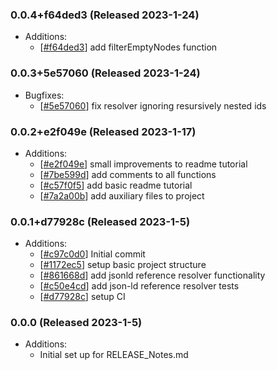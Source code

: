 ### 0.0.4+f64ded3 (Released 2023-1-24)
* Additions:
    * [[#f64ded3](https://github.com/HLWeil/JsonRef.NET/commit/f64ded3f5a88accac5b7d28c798ab25b7d2ab8ad)] add filterEmptyNodes function

### 0.0.3+5e57060 (Released 2023-1-24)
* Bugfixes:
    * [[#5e57060](https://github.com/HLWeil/JsonRef.NET/commit/5e57060b322b0689a0841ae5677ff73b5ec24048)] fix resolver ignoring resursively nested ids

### 0.0.2+e2f049e (Released 2023-1-17)
* Additions:
    * [[#e2f049e](https://github.com/HLWeil/JsonRef.NET/commit/e2f049e93d96cf9b388004e6c71e66adee6d305b)] small improvements to readme tutorial
    * [[#7be599d](https://github.com/HLWeil/JsonRef.NET/commit/7be599ded6b4e13efab500f0cb6a80c643b74fe4)] add comments to all functions
    * [[#c57f0f5](https://github.com/HLWeil/JsonRef.NET/commit/c57f0f54f65082faf779a9db71ed65015952fcde)] add basic readme tutorial
    * [[#7a2a00b](https://github.com/HLWeil/JsonRef.NET/commit/7a2a00b4aa86af9db7b4a969bfd797d7a4f7373c)] add auxiliary files to project

### 0.0.1+d77928c (Released 2023-1-5)
* Additions:
    * [[#c97c0d0](https://github.com/HLWeil/JsonRef.NET/commit/c97c0d0c6efd3a332f18352a39c07695a4331c60)] Initial commit
    * [[#1172ec5](https://github.com/HLWeil/JsonRef.NET/commit/1172ec51f2af1f3f529e697d8b0938b8b2b8113c)] setup basic project structure
    * [[#861668d](https://github.com/HLWeil/JsonRef.NET/commit/861668d38aa04c75d9ae025102ad2764a3cb1ab5)] add jsonld reference resolver functionality
    * [[#c50e4cd](https://github.com/HLWeil/JsonRef.NET/commit/c50e4cd6e8a3502cbc344d9abd4ce7b76801630d)] add json-ld reference resolver tests
    * [[#d77928c](https://github.com/HLWeil/JsonRef.NET/commit/d77928c0dc225881c09df0cb5c9d014f8ffb69cf)] setup CI

### 0.0.0 (Released 2023-1-5)
* Additions:
    * Initial set up for RELEASE_Notes.md

